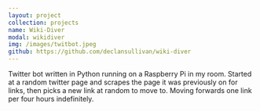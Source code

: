 ```yaml
---
layout: project
collection: projects
name: Wiki-Diver
modal: wikidiver
img: /images/twitbot.jpeg
github: https://github.com/declansullivan/wiki-diver
---
```


Twitter bot written in Python running on a Raspberry Pi in my room. Started 
at a random twitter page and scrapes the page it was previously on for links, 
then picks a new link at random to move to. Moving forwards one link per four 
hours indefinitely.